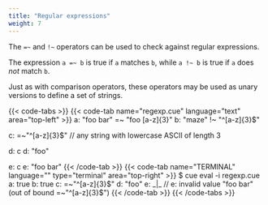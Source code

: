 ```yaml
---
title: "Regular expressions"
weight: 7
---
```


The `=~` and `!~` operators can be used to check against regular expressions.

The expression `a =~ b` is true if `a` matches `b`, while
`a !~ b` is true if `a` does _not_ match `b`.

Just as with comparison operators, these operators may be used
as unary versions to define a set of strings.

{{< code-tabs >}}
{{< code-tab name="regexp.cue" language="text"  area="top-left" >}}
a: "foo bar" =~ "foo [a-z]{3}"
b: "maze" !~ "^[a-z]{3}$"

c: =~"^[a-z]{3}$" // any string with lowercase ASCII of length 3

d: c
d: "foo"

e: c
e: "foo bar"
{{< /code-tab >}}
{{< code-tab name="TERMINAL" language="" type="terminal" area="top-right" >}}
$ cue eval -i regexp.cue
a: true
b: true
c: =~"^[a-z]{3}$"
d: "foo"
e: _|_ // e: invalid value "foo bar" (out of bound =~"^[a-z]{3}$")
{{< /code-tab >}}
{{< /code-tabs >}}
